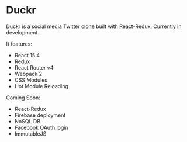 # Duckr

Duckr is a social media Twitter clone built with React-Redux. Currently in development...

It features:

* React 15.4
* Redux
* React Router v4
* Webpack 2
* CSS Modules
* Hot Module Reloading

Coming Soon:

* React-Redux
* Firebase deployment
* NoSQL DB
* Facebook OAuth login
* ImmutableJS

